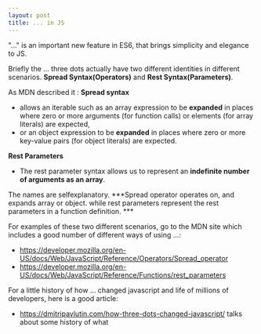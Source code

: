 ```yaml
---
layout: post
title: ... in JS
---
```


"..." is an important new feature in ES6, that brings simplicity and elegance to JS. 

Briefly the ... three dots actually have two different identities in different scenarios. **Spread Syntax(Operators)** and **Rest Syntax(Parameters)**. 

As MDN described it : 
**Spread syntax**
 + allows an iterable such as an array expression to be **expanded** in places where zero or more arguments (for function calls) or elements (for array literals) are expected, 
 + or an object expression to be **expanded** in places where zero or more key-value pairs (for object literals) are expected.

**Rest Parameters**
 * The rest parameter syntax allows us to represent an **indefinite number of arguments as an array**.

The names are selfexplanatory. ***Spread operator operates on, and expands array or object. while rest parameters represent the rest parameters in a function definition. ***

For examples of these two different scenarios, go to the MDN site which includes a good number of different ways of using ...:
* https://developer.mozilla.org/en-US/docs/Web/JavaScript/Reference/Operators/Spread_operator 
* https://developer.mozilla.org/en-US/docs/Web/JavaScript/Reference/Functions/rest_parameters

For a little history of how ... changed javascript and life of millions of developers, here is a good article: 
* https://dmitripavlutin.com/how-three-dots-changed-javascript/ talks about some history of what 
